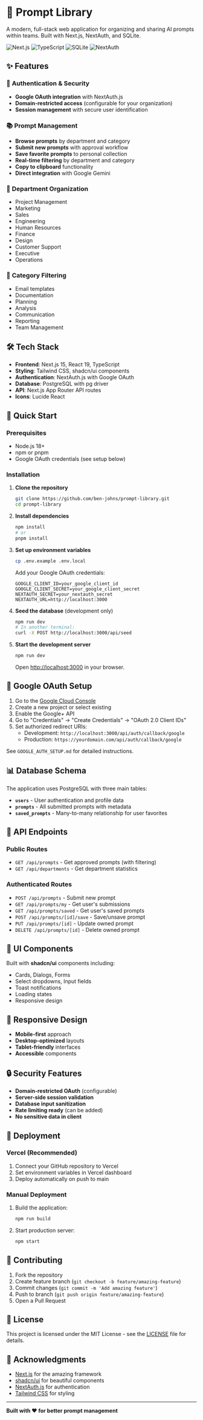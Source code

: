 # 🚀 Prompt Library

A modern, full-stack web application for organizing and sharing AI prompts within teams. Built with Next.js, NextAuth, and SQLite.

![Next.js](https://img.shields.io/badge/Next.js-15-black?logo=next.js)
![TypeScript](https://img.shields.io/badge/TypeScript-5-blue?logo=typescript)
![SQLite](https://img.shields.io/badge/SQLite-Database-green?logo=sqlite)
![NextAuth](https://img.shields.io/badge/NextAuth-OAuth-orange)

## ✨ Features

### 🔐 **Authentication & Security**
- **Google OAuth integration** with NextAuth.js
- **Domain-restricted access** (configurable for your organization)
- **Session management** with secure user identification

### 📚 **Prompt Management**
- **Browse prompts** by department and category
- **Submit new prompts** with approval workflow
- **Save favorite prompts** to personal collection
- **Real-time filtering** by department and category
- **Copy to clipboard** functionality
- **Direct integration** with Google Gemini

### 🏢 **Department Organization**
- Project Management
- Marketing
- Sales
- Engineering
- Human Resources
- Finance
- Design
- Customer Support
- Executive
- Operations

### 🎯 **Category Filtering**
- Email templates
- Documentation
- Planning
- Analysis
- Communication
- Reporting
- Team Management

## 🛠️ Tech Stack

- **Frontend**: Next.js 15, React 19, TypeScript
- **Styling**: Tailwind CSS, shadcn/ui components
- **Authentication**: NextAuth.js with Google OAuth
- **Database**: PostgreSQL with pg driver
- **API**: Next.js App Router API routes
- **Icons**: Lucide React

## 🚀 Quick Start

### Prerequisites

- Node.js 18+ 
- npm or pnpm
- Google OAuth credentials (see setup below)

### Installation

1. **Clone the repository**
   ```bash
   git clone https://github.com/ben-johns/prompt-library.git
   cd prompt-library
   ```

2. **Install dependencies**
   ```bash
   npm install
   # or
   pnpm install
   ```

3. **Set up environment variables**
   ```bash
   cp .env.example .env.local
   ```
   
   Add your Google OAuth credentials:
   ```env
   GOOGLE_CLIENT_ID=your_google_client_id
   GOOGLE_CLIENT_SECRET=your_google_client_secret
   NEXTAUTH_SECRET=your_nextauth_secret
   NEXTAUTH_URL=http://localhost:3000
   ```

4. **Seed the database** (development only)
   ```bash
   npm run dev
   # In another terminal:
   curl -X POST http://localhost:3000/api/seed
   ```

5. **Start the development server**
   ```bash
   npm run dev
   ```

   Open [http://localhost:3000](http://localhost:3000) in your browser.

## 🔧 Google OAuth Setup

1. Go to the [Google Cloud Console](https://console.cloud.google.com/)
2. Create a new project or select existing
3. Enable the Google+ API
4. Go to "Credentials" → "Create Credentials" → "OAuth 2.0 Client IDs"
5. Set authorized redirect URIs:
   - Development: `http://localhost:3000/api/auth/callback/google`
   - Production: `https://yourdomain.com/api/auth/callback/google`

See `GOOGLE_AUTH_SETUP.md` for detailed instructions.

## 📊 Database Schema

The application uses PostgreSQL with three main tables:

- **`users`** - User authentication and profile data
- **`prompts`** - All submitted prompts with metadata
- **`saved_prompts`** - Many-to-many relationship for user favorites

## 🔄 API Endpoints

### Public Routes
- `GET /api/prompts` - Get approved prompts (with filtering)
- `GET /api/departments` - Get department statistics

### Authenticated Routes
- `POST /api/prompts` - Submit new prompt
- `GET /api/prompts/my` - Get user's submissions
- `GET /api/prompts/saved` - Get user's saved prompts
- `POST /api/prompts/[id]/save` - Save/unsave prompt
- `PUT /api/prompts/[id]` - Update owned prompt
- `DELETE /api/prompts/[id]` - Delete owned prompt

## 🎨 UI Components

Built with **shadcn/ui** components including:
- Cards, Dialogs, Forms
- Select dropdowns, Input fields
- Toast notifications
- Loading states
- Responsive design

## 📱 Responsive Design

- **Mobile-first** approach
- **Desktop-optimized** layouts
- **Tablet-friendly** interfaces
- **Accessible** components

## 🔒 Security Features

- **Domain-restricted OAuth** (configurable)
- **Server-side session validation**
- **Database input sanitization**
- **Rate limiting ready** (can be added)
- **No sensitive data in client**

## 🚀 Deployment

### Vercel (Recommended)

1. Connect your GitHub repository to Vercel
2. Set environment variables in Vercel dashboard
3. Deploy automatically on push to main

### Manual Deployment

1. Build the application:
   ```bash
   npm run build
   ```

2. Start production server:
   ```bash
   npm start
   ```

## 🤝 Contributing

1. Fork the repository
2. Create feature branch (`git checkout -b feature/amazing-feature`)
3. Commit changes (`git commit -m 'Add amazing feature'`)
4. Push to branch (`git push origin feature/amazing-feature`)
5. Open a Pull Request

## 📄 License

This project is licensed under the MIT License - see the [LICENSE](LICENSE) file for details.

## 🙏 Acknowledgments

- [Next.js](https://nextjs.org/) for the amazing framework
- [shadcn/ui](https://ui.shadcn.com/) for beautiful components
- [NextAuth.js](https://next-auth.js.org/) for authentication
- [Tailwind CSS](https://tailwindcss.com/) for styling

---

**Built with ❤️ for better prompt management** 